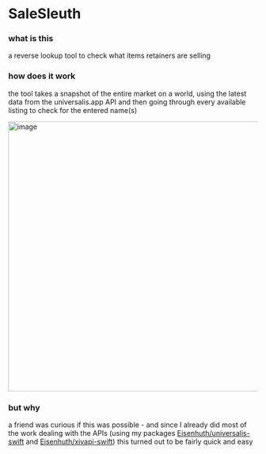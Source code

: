 # SaleSleuth

### what is this
a reverse lookup tool to check what items retainers are selling

### how does it work
the tool takes a snapshot of the entire market on a world, using the latest data from the universalis.app API and then going through every available listing to check for the entered name(s)

<img width="546" alt="image" src="https://github.com/Eisenhuth/SaleSleuth/assets/47415874/c1412895-b0a1-4181-9164-39b8a925b053">

### but why
a friend was curious if this was possible - and since I already did most of the work dealing with the APIs (using my packages [Eisenhuth/universalis-swift](https://github.com/Eisenhuth/universalis-swift) and [Eisenhuth/xivapi-swift](https://github.com/Eisenhuth/xivapi-swift)) this turned out to be fairly quick and easy
